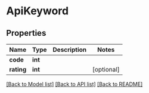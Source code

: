 # ApiKeyword

## Properties
Name | Type | Description | Notes
------------ | ------------- | ------------- | -------------
**code** | **int** |  | 
**rating** | **int** |  | [optional] 

[[Back to Model list]](../README.md#documentation-for-models) [[Back to API list]](../README.md#documentation-for-api-endpoints) [[Back to README]](../README.md)



